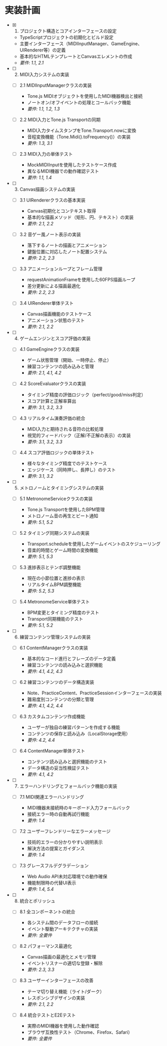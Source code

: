 # 実装計画

- [x] 1. プロジェクト構造とコアインターフェースの設定
  - TypeScriptプロジェクトの初期化とビルド設定
  - 主要インターフェース（MIDIInputManager、GameEngine、UIRenderer等）の定義
  - 基本的なHTMLテンプレートとCanvasエレメントの作成
  - _要件: 1.1, 2.1_

- [ ] 2. MIDI入力システムの実装
  - [ ] 2.1 MIDIInputManagerクラスの実装
    - Tone.js MIDIオブジェクトを使用したMIDI機器検出と接続
    - ノートオン/オフイベントの処理とコールバック機能
    - _要件: 1.1, 1.2, 1.3_

  - [ ] 2.2 MIDI入力とTone.js Transportの同期
    - MIDI入力タイムスタンプをTone.Transport.nowに変換
    - 音程変換機能（Tone.Midi().toFrequency()）の実装
    - _要件: 1.3, 3.1_

  - [ ] 2.3 MIDI入力の単体テスト
    - MockMIDIInputを使用したテストケース作成
    - 異なるMIDI機器での動作確認テスト
    - _要件: 1.1, 1.4_

- [ ] 3. Canvas描画システムの実装
  - [ ] 3.1 UIRendererクラスの基本実装
    - Canvas初期化とコンテキスト取得
    - 基本的な描画メソッド（矩形、円、テキスト）の実装
    - _要件: 2.1, 2.2_

  - [ ] 3.2 音ゲー風ノート表示の実装
    - 落下するノートの描画とアニメーション
    - 鍵盤位置に対応したノート配置システム
    - _要件: 2.2, 2.3_

  - [ ] 3.3 アニメーションループとフレーム管理
    - requestAnimationFrameを使用した60FPS描画ループ
    - 差分更新による描画最適化
    - _要件: 2.2, 2.3_

  - [ ] 3.4 UIRenderer単体テスト
    - Canvas描画機能のテストケース
    - アニメーション状態のテスト
    - _要件: 2.1, 2.2_

- [ ] 4. ゲームエンジンとスコア評価の実装
  - [ ] 4.1 GameEngineクラスの実装
    - ゲーム状態管理（開始、一時停止、停止）
    - 練習コンテンツの読み込みと管理
    - _要件: 2.1, 4.1, 4.2_

  - [ ] 4.2 ScoreEvaluatorクラスの実装
    - タイミング精度の評価ロジック（perfect/good/miss判定）
    - スコア計算と正解率算出
    - _要件: 3.1, 3.2, 3.3_

  - [ ] 4.3 リアルタイム演奏評価の統合
    - MIDI入力と期待される音符の比較処理
    - 視覚的フィードバック（正解/不正解の表示）の実装
    - _要件: 3.1, 3.2, 3.3_

  - [ ] 4.4 スコア評価ロジックの単体テスト
    - 様々なタイミング精度でのテストケース
    - エッジケース（同時押し、長押し）のテスト
    - _要件: 3.1, 3.2_

- [ ] 5. メトロノームとタイミングシステムの実装
  - [ ] 5.1 MetronomeServiceクラスの実装
    - Tone.js Transportを使用したBPM管理
    - メトロノーム音の再生とビート通知
    - _要件: 5.1, 5.2_

  - [ ] 5.2 タイミング同期システムの実装
    - Transport.scheduleを使用したゲームイベントのスケジューリング
    - 音楽的時間とゲーム時間の変換機能
    - _要件: 5.1, 5.3_

  - [ ] 5.3 進捗表示とテンポ調整機能
    - 現在の小節位置と進捗の表示
    - リアルタイムBPM調整機能
    - _要件: 5.2, 5.3_

  - [ ] 5.4 MetronomeService単体テスト
    - BPM変更とタイミング精度のテスト
    - Transport同期機能のテスト
    - _要件: 5.1, 5.2_

- [ ] 6. 練習コンテンツ管理システムの実装
  - [ ] 6.1 ContentManagerクラスの実装
    - 基本的なコード進行とフレーズのデータ定義
    - 練習コンテンツの読み込みと選択機能
    - _要件: 4.1, 4.2, 4.3_

  - [ ] 6.2 練習コンテンツのデータ構造実装
    - Note、PracticeContent、PracticeSessionインターフェースの実装
    - 難易度別コンテンツの分類と管理
    - _要件: 4.1, 4.2, 4.4_

  - [ ] 6.3 カスタムコンテンツ作成機能
    - ユーザーが独自の練習パターンを作成する機能
    - コンテンツの保存と読み込み（LocalStorage使用）
    - _要件: 4.2, 4.4_

  - [ ] 6.4 ContentManager単体テスト
    - コンテンツ読み込みと選択機能のテスト
    - データ構造の妥当性検証テスト
    - _要件: 4.1, 4.2_

- [ ] 7. エラーハンドリングとフォールバック機能の実装
  - [ ] 7.1 MIDI関連エラーハンドリング
    - MIDI機器未接続時のキーボード入力フォールバック
    - 接続エラー時の自動再試行機能
    - _要件: 1.4_

  - [ ] 7.2 ユーザーフレンドリーなエラーメッセージ
    - 技術的エラーの分かりやすい説明表示
    - 解決方法の提案とガイダンス
    - _要件: 1.4_

  - [ ] 7.3 グレースフルデグラデーション
    - Web Audio API未対応環境での動作確保
    - 機能制限時の代替UI表示
    - _要件: 1.4, 5.4_

- [ ] 8. 統合とポリッシュ
  - [ ] 8.1 全コンポーネントの統合
    - 各システム間のデータフローの接続
    - イベント駆動アーキテクチャの実装
    - _要件: 全要件_

  - [ ] 8.2 パフォーマンス最適化
    - Canvas描画の最適化とメモリ管理
    - イベントリスナーの適切な登録・解除
    - _要件: 2.3, 3.3_

  - [ ] 8.3 ユーザーインターフェースの改善
    - テーマ切り替え機能（ライト/ダーク）
    - レスポンシブデザインの実装
    - _要件: 2.1, 2.2_

  - [ ] 8.4 統合テストとE2Eテスト
    - 実際のMIDI機器を使用した動作確認
    - ブラウザ互換性テスト（Chrome、Firefox、Safari）
    - _要件: 全要件_